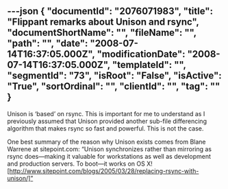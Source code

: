 ---json
{
  "documentId": "2076071983",
  "title": "Flippant remarks about Unison and rsync",
  "documentShortName": "",
  "fileName": "",
  "path": "",
  "date": "2008-07-14T16:37:05.000Z",
  "modificationDate": "2008-07-14T16:37:05.000Z",
  "templateId": "",
  "segmentId": "73",
  "isRoot": "False",
  "isActive": "True",
  "sortOrdinal": "",
  "clientId": "",
  "tag": ""
}
---

Unison is ‘based’ on rsync. This is important for me to understand as I previously assumed that Unison provided another sub-file differencing algorithm that makes rsync so fast and powerful. This is not the case.

One best summary of the reason why Unison exists comes from Blane Warrene at sitepoint.com: “Unison synchronizes rather than mirroring as rsync does—making it valuable for workstations as well as development and production servers. To boot—it works on OS X! [http://www.sitepoint.com/blogs/2005/03/28/replacing-rsync-with-unison/]”
